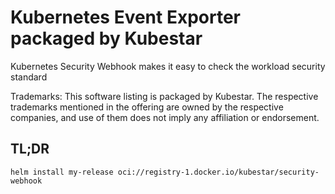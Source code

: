 <!--- app-name: Kubernetes Security Webhook -->

# Kubernetes Event Exporter packaged by Kubestar

Kubernetes Security Webhook makes it easy to check the workload security standard


Trademarks: This software listing is packaged by Kubestar. The respective trademarks mentioned in the offering are owned by the respective companies, and use of them does not imply any affiliation or endorsement.

## TL;DR

```console
helm install my-release oci://registry-1.docker.io/kubestar/security-webhook
```
